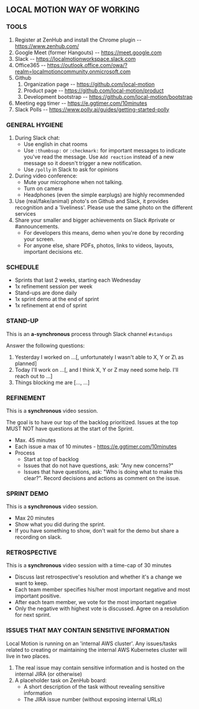 ## LOCAL MOTION WAY OF WORKING

### TOOLS

1. Register at ZenHub and install the Chrome plugin -- https://www.zenhub.com/
1. Google Meet (former Hangouts) -- https://meet.google.com
1. Slack -- https://localmotionworkspace.slack.com
1. Office365 -- https://outlook.office.com/owa/?realm=localmotioncommunity.onmicrosoft.com
1. Github 
    1. Organization page -- https://github.com/local-motion
    1. Product page -- https://github.com/local-motion/product
    1. Development bootstrap -- https://github.com/local-motion/bootstrap
1. Meeting egg timer -- https://e.ggtimer.com/10minutes
1. Slack Polls -- https://www.polly.ai/guides/getting-started-polly


### GENERAL HYGIENE 
1. During Slack chat:
    - Use english in chat rooms
    - Use `:thumbsup:` or `:checkmark:` for important messages to indicate you've read the 
    message. Use `Add reaction` instead of a new message so it doesn't trigger a new notification.
    - Use `/polly` in Slack to ask for opinions
1. During video conference:
    - Mute your microphone when not talking.
    - Turn on camera
    - Headphones (even the simple earplugs) are highly recommended 
1. Use (real/fake/animal) photo's on Github and Slack, it provides recognition and 
   a 'liveliness'. Please use the same photo on the different services
1. Share your smaller and bigger achievements on Slack #private or #announcements. 
    - For developers this means, demo when you're done by recording your screen.
    - For anyone else, share PDFs, photos, links to videos, layouts, important decisions etc.  


### SCHEDULE

- Sprints that last 2 weeks, starting each Wednesday
- 1x refinement session per week
- Stand-ups are done daily
- 1x sprint demo at the end of sprint
- 1x refinement at end of sprint


### STAND-UP

This is an **a-synchronous** process through Slack channel `#standups`

Answer the following questions:

1. Yesterday I worked on ...\[, unfortunately I wasn't able to X, Y or Z\ as planned]
1. Today I'll work on ...\[, and I think X, Y or Z may need some help. I'll reach out to ...\]
1. Things blocking me are \[..., ...\]

### REFINEMENT

This is a **synchronous** video session.

The goal is to have our top of the backlog prioritized. Issues at the top MUST NOT have questions
at the start of the Sprint.

- Max. 45 minutes
- Each issue a max of 10 minutes - https://e.ggtimer.com/10minutes
- Process
    - Start at top of backlog
    - Issues that do not have questions, ask: "Any new concerns?"
    - Issues that have questions, ask: "Who is doing what to make this clear?". Record
    decisions and actions as comment on the issue.

### SPRINT DEMO

This is a **synchronous** video session.

- Max 20 minutes
- Show what you did during the sprint.
- If you have something to show, don't wait for the demo but share a recording on slack.


### RETROSPECTIVE

This is a **synchronous** video session with a time-cap of 30 minutes

- Discuss last retrospective's resolution and whether it's a change we want to keep.
- Each team member specifies his/her most important negative and most important positive.
- After each team member, we vote for the most important negative
- Only the negative with highest vote is discussed. Agree on a resolution for next sprint.


### ISSUES THAT MAY CONTAIN SENSITIVE INFORMATION

Local Motion is running on an 'internal AWS cluster'. Any issues/tasks related to creating or maintaining
the internal AWS Kubernetes cluster will live in two places.

1. The real issue may contain sensitive information and is hosted on the internal JIRA (or otherwise) 
1. A placeholder task on ZenHub board: 
    - A short description of the task without revealing sensitive information
    - The JIRA issue number (without exposing internal URLs)
    
    
